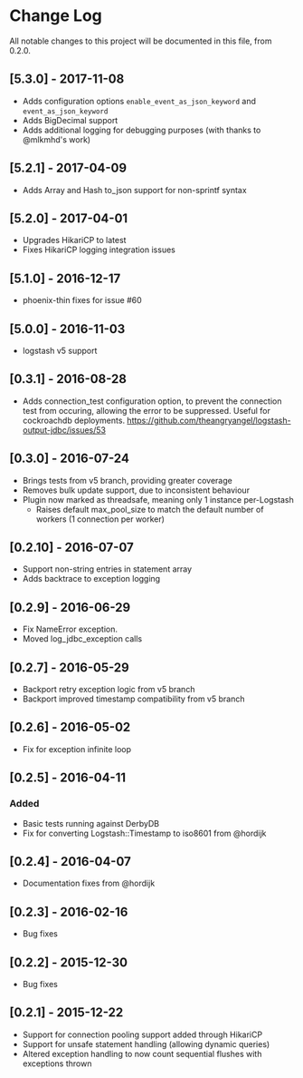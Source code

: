 # Change Log
All notable changes to this project will be documented in this file, from 0.2.0.

## [5.3.0] - 2017-11-08
  - Adds configuration options `enable_event_as_json_keyword` and `event_as_json_keyword`
  - Adds BigDecimal support
  - Adds additional logging for debugging purposes (with thanks to @mlkmhd's work)

## [5.2.1] - 2017-04-09
  - Adds Array and Hash to_json support for non-sprintf syntax

## [5.2.0] - 2017-04-01
  - Upgrades HikariCP to latest
  - Fixes HikariCP logging integration issues

## [5.1.0] - 2016-12-17
  - phoenix-thin fixes for issue #60

## [5.0.0] - 2016-11-03
  - logstash v5 support

## [0.3.1] - 2016-08-28
  - Adds connection_test configuration option, to prevent the connection test from occuring, allowing the error to be suppressed.
    Useful for cockroachdb deployments. https://github.com/theangryangel/logstash-output-jdbc/issues/53 

## [0.3.0] - 2016-07-24
  - Brings tests from v5 branch, providing greater coverage
  - Removes bulk update support, due to inconsistent behaviour
  - Plugin now marked as threadsafe, meaning only 1 instance per-Logstash
    - Raises default max_pool_size to match the default number of workers (1 connection per worker)

## [0.2.10] - 2016-07-07
  - Support non-string entries in statement array
  - Adds backtrace to exception logging

## [0.2.9] - 2016-06-29
  - Fix NameError exception. 
  - Moved log_jdbc_exception calls

## [0.2.7] - 2016-05-29
  - Backport retry exception logic from v5 branch
  - Backport improved timestamp compatibility from v5 branch

## [0.2.6] - 2016-05-02
  - Fix for exception infinite loop

## [0.2.5] - 2016-04-11
### Added
  - Basic tests running against DerbyDB
  - Fix for converting Logstash::Timestamp to iso8601 from @hordijk

## [0.2.4] - 2016-04-07
  - Documentation fixes from @hordijk

## [0.2.3] - 2016-02-16
  - Bug fixes

## [0.2.2] - 2015-12-30
  - Bug fixes

## [0.2.1] -  2015-12-22
  - Support for connection pooling support added through HikariCP
  - Support for unsafe statement handling (allowing dynamic queries)
  - Altered exception handling to now count sequential flushes with exceptions thrown
